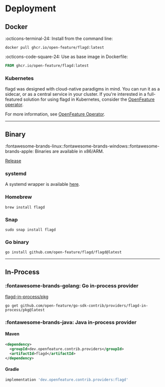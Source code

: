 # Deployment

## Docker

:octicons-terminal-24: Install from the command line:

```shell
docker pull ghcr.io/open-feature/flagd:latest
```

:octicons-code-square-24: Use as base image in Dockerfile:

```dockerfile
FROM ghcr.io/open-feature/flagd:latest
```

### Kubernetes

flagd was designed with cloud-native paradigms in mind.
You can run it as a sidecar, or as a central service in your cluster.
If you're interested in a full-featured solution for using flagd in Kubernetes, consider the [OpenFeature operator](https://github.com/open-feature/open-feature-operator).

For more information, see [OpenFeature Operator](./reference/openfeature-operator/installation.md).

---

## Binary

:fontawesome-brands-linux::fontawesome-brands-windows::fontawesome-brands-apple: Binaries are available in x86/ARM.

[Release](https://github.com/open-feature/flagd/releases)

### systemd

A systemd wrapper is available [here](https://github.com/open-feature/flagd/blob/main/systemd/flagd.service).

### Homebrew

```shell
brew install flagd
```

### Snap

```shell
sudo snap install flagd
```

### Go binary

```shell
go install github.com/open-feature/flagd/flagd@latest
```

---

## In-Process

### :fontawesome-brands-golang: Go in-process provider

[flagd-in-process/pkg](https://pkg.go.dev/github.com/open-feature/go-sdk-contrib/providers/flagd-in-process/pkg)

```shell
go get github.com/open-feature/go-sdk-contrib/providers/flagd-in-process/pkg@latest
```

### :fontawesome-brands-java: Java in-process provider

#### Maven

```xml
<dependency>
  <groupId>dev.openfeature.contrib.providers</groupId>
  <artifactId>flagd</artifactId>
</dependency>
```

#### Gradle

```gradle
implementation 'dev.openfeature.contrib.providers:flagd'
```

